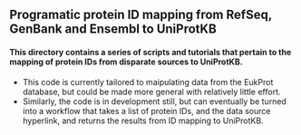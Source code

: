 ## Programatic protein ID mapping from RefSeq, GenBank and Ensembl to UniProtKB
#### This directory contains a series of scripts and tutorials that pertain to the mapping of protein IDs from disparate sources to UniProtKB. 
- This code is currently tailored to maipulating data from the EukProt database, but could be made more general with relatively little effort. 
- Similarly, the code is in development still, but can eventually be turned into a workflow that takes a list of protein IDs, and the data source hyperlink, and returns the results from ID mapping to UniProtKB. 
